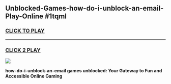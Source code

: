 
## Unblocked-Games-how-do-i-unblock-an-email-Play-Online #1tqml
<h3>
<a href="https://news.freeplayer.one?title=how-do-i-unblock-an-email&ref=3">CLICK TO PLAY</a></h3>
<hr>

<h3>
<a href="https://news.freeplayer.one?title=how-do-i-unblock-an-email&ref=3">CLICK 2 PLAY</a>
  
</h3>

<a href="https://news.freeplayer.one?title=how-do-i-unblock-an-email&ref=3"><img src="https://clearcache.store/games.png"></a>


**how-do-i-unblock-an-email games unblocked: Your Gateway to Fun and Accessible Online Gaming**
